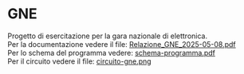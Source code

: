 # GNE
Progetto di esercitazione per la gara nazionale di elettronica.  
Per la documentazione vedere il file: [Relazione_GNE_2025-05-08.pdf](Relazione_GNE.pdf)  
Per lo schema del programma vedere: [schema-programma.pdf](schema-programma.pdf)   
Per il circuito vedere il file: [circuito-gne.png](circuito-gne.png)  

